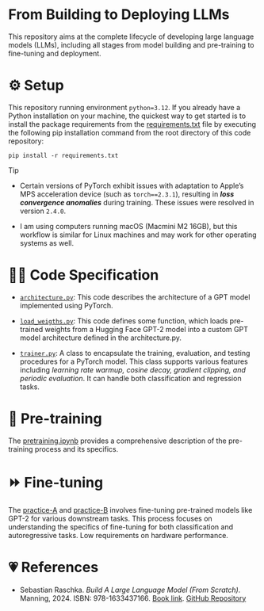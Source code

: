 # From Building to Deploying LLMs

This repository aims at the complete lifecycle of developing large language models (LLMs), including all stages from model building and pre-training to fine-tuning and deployment.

# ⚙️ Setup

This repository running environment `python=3.12`. If you already have a Python installation on your machine, the quickest way to get started is to install the package requirements from the [requirements.txt](./requirements.txt) file by executing the following pip installation command from the root directory of this code repository: 
    
    pip install -r requirements.txt


>[!TIP]
> - Certain versions of PyTorch exhibit issues with adaptation to Apple’s MPS acceleration device (such as `torch==2.3.1`), resulting in ***loss convergence anomalies*** during training. These issues were resolved in version `2.4.0`.
> 
> - I am using computers running macOS (Macmini M2 16GB), but this workflow is similar for Linux machines and may work for other operating systems as well. 


# 🧑‍💻 Code Specification

- [`architecture.py`](./architecture.py): This code describes the architecture of a GPT model implemented using PyTorch.

- [`load_weigths.py`](./load_weigths.py): This code defines some function, which loads pre-trained weights from a Hugging Face GPT-2 model into a custom GPT model architecture defined in the architecture.py.

- [`trainer.py`](./trainer.py): A class to encapsulate the training, evaluation, and testing procedures for a PyTorch model. This class supports various features including *learning rate warmup, cosine decay, gradient clipping, and periodic evaluation*. It can handle both classification and regression tasks.

# 🚂 Pre-training

The [pretraining.ipynb](./pretraining.ipynb) provides a comprehensive description of the pre-training process and its specifics.


# ⏩ Fine-tuning

The [practice-A](./practice-A/) and [practice-B](./practice-B/) involves fine-tuning pre-trained models like GPT-2 for various downstream tasks. This process focuses on understanding the specifics of fine-tuning for both classification and autoregressive tasks. Low requirements on hardware performance.


# 💗 References

- Sebastian Raschka. *Build A Large Language Model (From Scratch)*. Manning, 2024. ISBN: 978-1633437166. [Book link](https://www.manning.com/books/build-a-large-language-model-from-scratch). [GitHub Repository](https://github.com/rasbt/LLMs-from-scratch)
